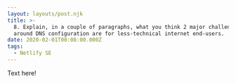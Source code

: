 ```yaml
---
layout: layouts/post.njk
title: >-
  8. Explain, in a couple of paragraphs, what you think 2 major challenges
  around DNS configuration are for less-technical internet end-users.
date: 2020-02-01T00:08:00.000Z
tags:
  - Netlify SE
---
```

Text here!
